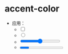 # accent-color
- 应用：
  - <input type="checkbox" />
  - <input type="radio" />
  - <input type="range" />
  - <progress>